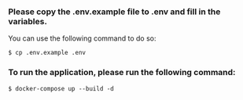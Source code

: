 ### Please copy the .env.example file to .env and fill in the variables.
You can use the following command to do so:
```
$ cp .env.example .env
```
### To run the application, please run the following command:
```
$ docker-compose up --build -d
```
